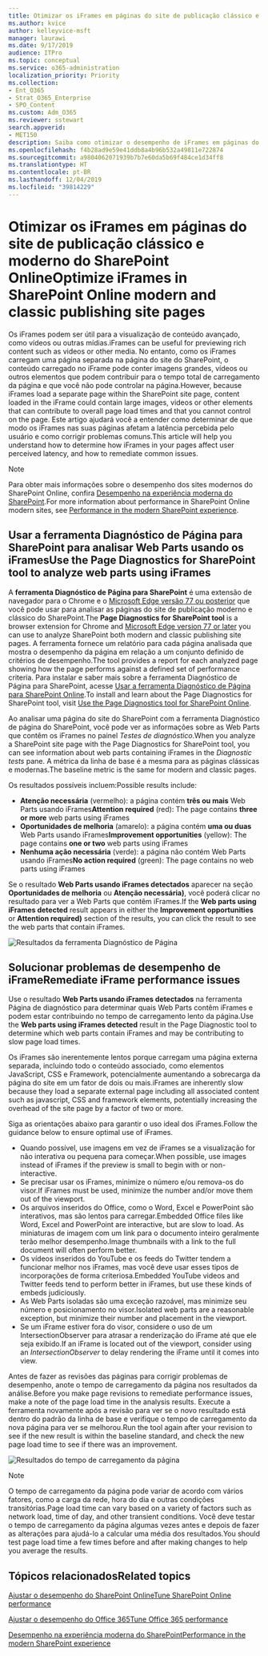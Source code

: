 ```yaml
---
title: Otimizar os iFrames em páginas do site de publicação clássico e moderno do SharePoint Online
ms.author: kvice
author: kelleyvice-msft
manager: laurawi
ms.date: 9/17/2019
audience: ITPro
ms.topic: conceptual
ms.service: o365-administration
localization_priority: Priority
ms.collection:
- Ent_O365
- Strat_O365_Enterprise
- SPO_Content
ms.custom: Adm_O365
ms.reviewer: sstewart
search.appverid:
- MET150
description: Saiba como otimizar o desempenho de iFrames em páginas do site de publicação clássico e moderno do SharePoint Online.
ms.openlocfilehash: f4b28ad9e59e41ddb8a4b96b532a49811e722874
ms.sourcegitcommit: a9804062071939b7b7e60da5b69f484ce1d34ff8
ms.translationtype: HT
ms.contentlocale: pt-BR
ms.lasthandoff: 12/04/2019
ms.locfileid: "39814229"
---
```

# <a name="optimize-iframes-in-sharepoint-online-modern-and-classic-publishing-site-pages"></a><span data-ttu-id="fbf73-103">Otimizar os iFrames em páginas do site de publicação clássico e moderno do SharePoint Online</span><span class="sxs-lookup"><span data-stu-id="fbf73-103">Optimize iFrames in SharePoint Online modern and classic publishing site pages</span></span>

<span data-ttu-id="fbf73-104">Os iFrames podem ser útil para a visualização de conteúdo avançado, como vídeos ou outras mídias.</span><span class="sxs-lookup"><span data-stu-id="fbf73-104">iFrames can be useful for previewing rich content such as videos or other media.</span></span> <span data-ttu-id="fbf73-105">No entanto, como os iFrames carregam uma página separada na página do site do SharePoint, o conteúdo carregado no iFrame pode conter imagens grandes, vídeos ou outros elementos que podem contribuir para o tempo total de carregamento da página e que você não pode controlar na página.</span><span class="sxs-lookup"><span data-stu-id="fbf73-105">However, because iFrames load a separate page within the SharePoint site page, content loaded in the iFrame could contain large images, videos or other elements that can contribute to overall page load times and that you cannot control on the page.</span></span> <span data-ttu-id="fbf73-106">Este artigo ajudará você a entender como determinar de que modo os iFrames nas suas páginas afetam a latência percebida pelo usuário e como corrigir problemas comuns.</span><span class="sxs-lookup"><span data-stu-id="fbf73-106">This article will help you understand how to determine how iFrames in your pages affect user perceived latency, and how to remediate common issues.</span></span>

>[!NOTE]
><span data-ttu-id="fbf73-107">Para obter mais informações sobre o desempenho dos sites modernos do SharePoint Online, confira [Desempenho na experiência moderna do SharePoint](https://docs.microsoft.com/sharepoint/modern-experience-performance).</span><span class="sxs-lookup"><span data-stu-id="fbf73-107">For more information about performance in SharePoint Online modern sites, see [Performance in the modern SharePoint experience](https://docs.microsoft.com/sharepoint/modern-experience-performance).</span></span>

## <a name="use-the-page-diagnostics-for-sharepoint-tool-to-analyze-web-parts-using-iframes"></a><span data-ttu-id="fbf73-108">Usar a ferramenta Diagnóstico de Página para SharePoint para analisar Web Parts usando os iFrames</span><span class="sxs-lookup"><span data-stu-id="fbf73-108">Use the Page Diagnostics for SharePoint tool to analyze web parts using iFrames</span></span>

<span data-ttu-id="fbf73-109">A **ferramenta Diagnóstico de Página para SharePoint** é uma extensão de navegador para o Chrome e o [Microsoft Edge versão 77 ou posterior](https://www.microsoftedgeinsider.com/download?form=MI13E8&OCID=MI13E8) que você pode usar para analisar as páginas do site de publicação moderno e clássico do SharePoint.</span><span class="sxs-lookup"><span data-stu-id="fbf73-109">The **Page Diagnostics for SharePoint tool** is a browser extension for Chrome and [Microsoft Edge version 77 or later](https://www.microsoftedgeinsider.com/download?form=MI13E8&OCID=MI13E8) you can use to analyze SharePoint both modern and classic publishing site pages.</span></span> <span data-ttu-id="fbf73-110">A ferramenta fornece um relatório para cada página analisada que mostra o desempenho da página em relação a um conjunto definido de critérios de desempenho.</span><span class="sxs-lookup"><span data-stu-id="fbf73-110">The tool provides a report for each analyzed page showing how the page performs against a defined set of performance criteria.</span></span> <span data-ttu-id="fbf73-111">Para instalar e saber mais sobre a ferramenta Diagnóstico de Página para SharePoint, acesse [Usar a ferramenta Diagnóstico de Página para SharePoint Online](page-diagnostics-for-spo.md).</span><span class="sxs-lookup"><span data-stu-id="fbf73-111">To install and learn about the Page Diagnostics for SharePoint tool, visit [Use the Page Diagnostics tool for SharePoint Online](page-diagnostics-for-spo.md).</span></span>

<span data-ttu-id="fbf73-112">Ao analisar uma página do site do SharePoint com a ferramenta Diagnóstico de página do SharePoint, você pode ver as informações sobre as Web Parts que contêm os iFrames no painel _Testes de diagnóstico_.</span><span class="sxs-lookup"><span data-stu-id="fbf73-112">When you analyze a SharePoint site page with the Page Diagnostics for SharePoint tool, you can see information about web parts containing iFrames in the _Diagnostic tests_ pane.</span></span> <span data-ttu-id="fbf73-113">A métrica da linha de base é a mesma para as páginas clássicas e modernas.</span><span class="sxs-lookup"><span data-stu-id="fbf73-113">The baseline metric is the same for modern and classic pages.</span></span>

<span data-ttu-id="fbf73-114">Os resultados possíveis incluem:</span><span class="sxs-lookup"><span data-stu-id="fbf73-114">Possible results include:</span></span>

- <span data-ttu-id="fbf73-115">**Atenção necessária** (vermelho): a página contém **três ou mais** Web Parts usando iFrames</span><span class="sxs-lookup"><span data-stu-id="fbf73-115">**Attention required** (red): The page contains **three or more** web parts using iFrames</span></span>
- <span data-ttu-id="fbf73-116">**Oportunidades de melhoria** (amarelo): a página contém **uma ou duas** Web Parts usando iFrames</span><span class="sxs-lookup"><span data-stu-id="fbf73-116">**Improvement opportunities** (yellow): The page contains **one or two** web parts using iFrames</span></span>
- <span data-ttu-id="fbf73-117">**Nenhuma ação necessária** (verde): a página não contém Web Parts usando iFrames</span><span class="sxs-lookup"><span data-stu-id="fbf73-117">**No action required** (green): The page contains no web parts using iFrames</span></span>

<span data-ttu-id="fbf73-118">Se o resultado **Web Parts usando iFrames detectados** aparecer na seção **Oportunidades de melhoria** ou **Atenção necessária)**, você poderá clicar no resultado para ver a Web Parts que contêm iFrames.</span><span class="sxs-lookup"><span data-stu-id="fbf73-118">If the **Web parts using iFrames detected** result appears in either the **Improvement opportunities** or **Attention required)** section of the results, you can click the result to see the web parts that contain iFrames.</span></span>

![Resultados da ferramenta Diagnóstico de Página](media/modern-portal-optimization/pagediag-iframe-yellow.png)

## <a name="remediate-iframe-performance-issues"></a><span data-ttu-id="fbf73-120">Solucionar problemas de desempenho de iFrame</span><span class="sxs-lookup"><span data-stu-id="fbf73-120">Remediate iFrame performance issues</span></span>

<span data-ttu-id="fbf73-121">Use o resultado **Web Parts usando iFrames detectados** na ferramenta Página de diagnóstico para determinar quais Web Parts contêm iFrames e podem estar contribuindo no tempo de carregamento lento da página.</span><span class="sxs-lookup"><span data-stu-id="fbf73-121">Use the **Web parts using iFrames detected** result in the Page Diagnostic tool to determine which web parts contain iFrames and may be contributing to slow page load times.</span></span>

<span data-ttu-id="fbf73-122">Os iFrames são inerentemente lentos porque carregam uma página externa separada, incluindo todo o conteúdo associado, como elementos JavaScript, CSS e Framework, potencialmente aumentando a sobrecarga da página do site em um fator de dois ou mais.</span><span class="sxs-lookup"><span data-stu-id="fbf73-122">iFrames are inherently slow because they load a separate external page including all associated content such as javascript, CSS and framework elements, potentially increasing the overhead of the site page by a factor of two or more.</span></span>

<span data-ttu-id="fbf73-123">Siga as orientações abaixo para garantir o uso ideal dos iFrames.</span><span class="sxs-lookup"><span data-stu-id="fbf73-123">Follow the guidance below to ensure optimal use of iFrames.</span></span>

- <span data-ttu-id="fbf73-124">Quando possível, use imagens em vez de iFrames se a visualização for não interativa ou pequena para começar.</span><span class="sxs-lookup"><span data-stu-id="fbf73-124">When possible, use images instead of iFrames if the preview is small to begin with or non-interactive.</span></span>
- <span data-ttu-id="fbf73-125">Se precisar usar os iFrames, minimize o número e/ou remova-os do visor.</span><span class="sxs-lookup"><span data-stu-id="fbf73-125">If iFrames must be used, minimize the number and/or move them out of the viewport.</span></span>
- <span data-ttu-id="fbf73-126">Os arquivos inseridos do Office, como o Word, Excel e PowerPoint são interativos, mas são lentos para carregar.</span><span class="sxs-lookup"><span data-stu-id="fbf73-126">Embedded Office files like Word, Excel and PowerPoint are interactive, but are slow to load.</span></span> <span data-ttu-id="fbf73-127">As miniaturas de imagem com um link para o documento inteiro geralmente terão melhor desempenho.</span><span class="sxs-lookup"><span data-stu-id="fbf73-127">Image thumbnails with a link to the full document will often perform better.</span></span>
- <span data-ttu-id="fbf73-128">Os vídeos inseridos do YouTube e os feeds do Twitter tendem a funcionar melhor nos iFrames, mas você deve usar esses tipos de incorporações de forma criteriosa.</span><span class="sxs-lookup"><span data-stu-id="fbf73-128">Embedded YouTube videos and Twitter feeds tend to perform better in iFrames, but use these kinds of embeds judiciously.</span></span>
- <span data-ttu-id="fbf73-129">As Web Parts isoladas são uma exceção razoável, mas minimize seu número e posicionamento no visor.</span><span class="sxs-lookup"><span data-stu-id="fbf73-129">Isolated web parts are a reasonable exception, but minimize their number and placement in the viewport.</span></span>
- <span data-ttu-id="fbf73-130">Se um iFrame estiver fora do visor, considere o uso de um IntersectionObserver para atrasar a renderização do iFrame até que ele seja exibido.</span><span class="sxs-lookup"><span data-stu-id="fbf73-130">If an iFrame is located out of the viewport, consider using an _IntersectionObserver_ to delay rendering the iFrame until it comes into view.</span></span>

<span data-ttu-id="fbf73-131">Antes de fazer as revisões das páginas para corrigir problemas de desempenho, anote o tempo de carregamento da página nos resultados da análise.</span><span class="sxs-lookup"><span data-stu-id="fbf73-131">Before you make page revisions to remediate performance issues, make a note of the page load time in the analysis results.</span></span> <span data-ttu-id="fbf73-132">Execute a ferramenta novamente após a revisão para ver se o novo resultado está dentro do padrão da linha de base e verifique o tempo de carregamento da nova página para ver se melhorou.</span><span class="sxs-lookup"><span data-stu-id="fbf73-132">Run the tool again after your revision to see if the new result is within the baseline standard, and check the new page load time to see if there was an improvement.</span></span>

![Resultados do tempo de carregamento da página](media/modern-portal-optimization/pagediag-page-load-time.png)

>[!NOTE]
><span data-ttu-id="fbf73-134">O tempo de carregamento da página pode variar de acordo com vários fatores, como a carga da rede, hora do dia e outras condições transitórias.</span><span class="sxs-lookup"><span data-stu-id="fbf73-134">Page load time can vary based on a variety of factors such as network load, time of day, and other transient conditions.</span></span> <span data-ttu-id="fbf73-135">Você deve testar o tempo de carregamento da página algumas vezes antes e depois de fazer as alterações para ajudá-lo a calcular uma média dos resultados.</span><span class="sxs-lookup"><span data-stu-id="fbf73-135">You should test page load time a few times before and after making changes to help you average the results.</span></span>

## <a name="related-topics"></a><span data-ttu-id="fbf73-136">Tópicos relacionados</span><span class="sxs-lookup"><span data-stu-id="fbf73-136">Related topics</span></span>

[<span data-ttu-id="fbf73-137">Ajustar o desempenho do SharePoint Online</span><span class="sxs-lookup"><span data-stu-id="fbf73-137">Tune SharePoint Online performance</span></span>](tune-sharepoint-online-performance.md)

[<span data-ttu-id="fbf73-138">Ajustar o desempenho do Office 365</span><span class="sxs-lookup"><span data-stu-id="fbf73-138">Tune Office 365 performance</span></span>](tune-office-365-performance.md)

[<span data-ttu-id="fbf73-139">Desempenho na experiência moderna do SharePoint</span><span class="sxs-lookup"><span data-stu-id="fbf73-139">Performance in the modern SharePoint experience</span></span>](https://docs.microsoft.com/sharepoint/modern-experience-performance)
